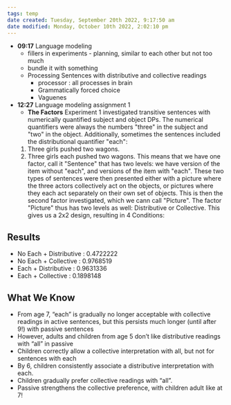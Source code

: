 ```yaml
---
tags: temp
date created: Tuesday, September 20th 2022, 9:17:50 am
date modified: Monday, October 10th 2022, 2:02:10 pm
---
```

- **09:17** Language modeling
	- fillers in experiments - planning, similar to each other but not too much
	- bundle it with something
	- Processing Sentences with distributive and collective readings
		- processor : all processes in brain
		- Grammatically forced choice
		- Vaguenes
- **12:27** Language modeling assignment 1
	- **The Factors** Experiment 1 investigated transitive sentences with numerically quantified subject and object DPs. The numerical quantifiers were always the numbers "three" in the subject and "two" in the object. Additionally, sometimes the sentences included the distributional quantifier "each":
	1. Three girls pushed two wagons.
	2. Three girls each pushed two wagons.
	This means that we have one factor, call it "Sentence" that has two levels: we have version of the item without "each", and versions of the item with "each".
	These two types of sentences were then presented either with a picture where the three actors collectively act on the objects, or pictures where they each act separately on their own set of objects. This is then the second factor investigated, which we cann call "Picture". The factor "Picture" thus has two levels as well: Distributive or Collective.
	This gives us a 2x2 design, resulting in 4 Conditions:

## Results
- No Each + Distributive : 0.4722222
- No Each + Collective : 0.9768519
- Each + Distributive : 0.9631336
- Each + Collective : 0.1898148

## What We Know
- From age 7, “each” is gradually no longer acceptable with collective readings in active sentences, but this persists much longer (until after 9!) with passive sentences
- However, adults and children from age 5 don’t like distributive readings with “all” in passive
- Children correctly allow a collective interpretation with all, but not for sentences with each
- By 6, children consistently associate a distributive interpretation with each.
- Children gradually prefer collective readings with “all”.
- Passive strengthens the collective preference, with children adult like at 7!

